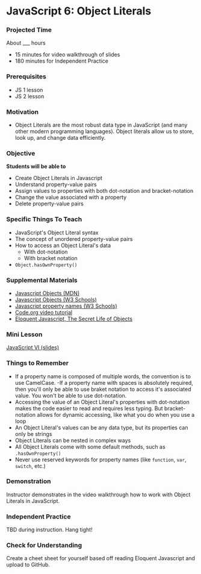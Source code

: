 # JavaScript 6: Object Literals

### Projected Time
About ___ hours
- 15 minutes for video walkthrough of slides
- 180 minutes for Independent Practice


### Prerequisites
- JS 1 lesson
- JS 2 lesson

### Motivation
- Object Literals are the most robust data type in JavaScript (and many other modern programming languages). Object literals allow us to store, look up, and change data efficiently.

### Objective
**Students will be able to**
- Create Object Literals in Javascript
- Understand property-value pairs
- Assign values to properties with both dot-notation and bracket-notation
- Change the value associated with a property
- Delete property-value pairs

### Specific Things To Teach
- JavaScript's Object Literal syntax
- The concept of unordered property-value pairs
- How to access an Object Literal's data 
	- With dot-notation 
	- With bracket notation
- `Object.hasOwnProperty()`

### Supplemental Materials
- [Javascript Objects (MDN)](https://developer.mozilla.org/en-US/docs/Web/JavaScript/Reference/Global_Objects/Object)
- [Javascript Objects (W3 Schools)](https://www.w3schools.com/js/js_objects.asp)
- [Javascript property names (W3 Schools)](https://www.w3schools.com/js/js_properties.asp)
- [Code.org video tutorial](https://www.youtube.com/watch?v=ZunUF_WGMb4)
- [Eloquent Javascript, The Secret Life of Objects ](https://eloquentjavascript.net/06_object.html)

### Mini Lesson
[JavaScript VI (slides)](https://docs.google.com/presentation/d/1N2eDw84BqmcqvNDjtQfNEF_7PO91z-IHTR44QXt3-oI/edit#slide=id.p)

### Things to Remember
- If a property name is composed of multiple words, the convention is to use CamelCase. 
        -If a property name with spaces is absolutely required, then you'll only be able to use braket notation to access it's associated value. You won't be able to use dot-notation.
- Accessing the value of an Object Literal's properties with dot-notation makes the code easier to read and requires less typing. But bracket-notation allows for dynamic accessing, like what you do when you use a loop
- An Object Literal's values can be any data type, but its properties can only be strings
- Object Literals can be nested in complex ways
- All Object Literals come with some default methods, such as `.hasOwnProperty()`
- Never use reserved keywords for property names (like `function`, `var`, `switch`, etc.)

### Demonstration
Instructor demonstrates in the video walkthrough how to work with Object Literals in JavaScript.

### Independent Practice 
TBD during instruction. Hang tight!

### Check for Understanding
Create a cheet sheet for yourself based off reading Eloquent Javascript and upload to GitHub.
